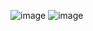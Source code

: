 ![image](https://github.com/nitesh622/Munshi-Ji/assets/98612362/b0ffd744-c9ad-46da-a44a-6b5e8c86817b)
![image](https://github.com/nitesh622/Munshi-Ji/assets/98612362/929ca6d2-2bb1-459f-ae1b-a5257bac5ef2)
